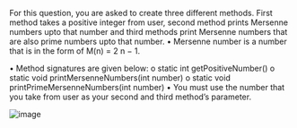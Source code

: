 For this question, you are asked to create three different methods. First method takes a
positive integer from user, second method prints Mersenne numbers upto that number and
third methods print Mersenne numbers that are also prime numbers upto that number.
• Mersenne number is a number that is in the form of M(n) = 2
n − 1.

• Method signatures are given below:
o static int getPositiveNumber()
o static void printMersenneNumbers(int number)
o static void printPrimeMersenneNumbers(int number)
• You must use the number that you take from user as your second and third method’s
parameter.

![image](https://github.com/user-attachments/assets/b7c9cfec-8066-4c08-9117-d3ef6ca8b192)
